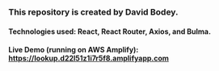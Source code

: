### This repository is created by David Bodey.
#### Technologies used: React, React Router, Axios, and Bulma.

#### Live Demo (running on AWS Amplify): https://lookup.d22l51z1i7r5f8.amplifyapp.com